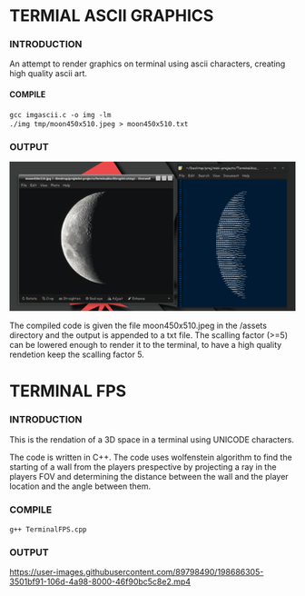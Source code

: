 


# TERMIAL ASCII GRAPHICS

### INTRODUCTION

An attempt to render graphics on terminal using ascii characters, creating high quality ascii art.  

#### COMPILE 

```shell
gcc imgascii.c -o img -lm
./img tmp/moon450x510.jpeg > moon450x510.txt
```

### OUTPUT

![test](assets/moon450x510test.png)

The compiled code is given the file moon450x510.jpeg in the /assets directory and the output is appended to a txt file. The scalling factor (>=5) can be lowered enough to render it to the terminal, to have a high quality rendetion keep the scalling factor 5. 



# TERMINAL FPS

### INTRODUCTION

This is the rendation of a 3D space in a terminal using UNICODE characters. 

The code is written in C++. The code uses wolfenstein algorithm to find the starting of a wall from the players prespective by projecting a ray in the players FOV and determining the distance between the wall and the player location and the angle between them.

### COMPILE 

```shell
g++ TerminalFPS.cpp 
```

### OUTPUT

https://user-images.githubusercontent.com/89798490/198686305-3501bf91-106d-4a98-8000-46f90bc5c8e2.mp4



